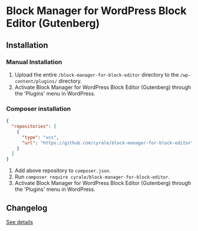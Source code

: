 # Block Manager for WordPress Block Editor (Gutenberg)

## Installation

### Manual Installation

1. Upload the entire `/block-manager-for-block-editor` directory to the `/wp-content/plugins/` directory.
2. Activate Block Manager for WordPress Block Editor (Gutenberg) through the 'Plugins' menu in WordPress.

### Composer installation

```json
{
  "repositories": [
    {
      "type": "vcs",
      "url": "https://github.com/cyrale/block-manager-for-block-editor"
    }
  ]
}
```

1. Add above repository to `composer.json`.
2. Run `composer require cyrale/block-manager-for-block-editor`.
3. Activate Block Manager for WordPress Block Editor (Gutenberg) through the 'Plugins' menu in WordPress.

## Changelog

[See details](https://github.com/cyrale/block-manager-for-block-editor/blob/master/CHANGELOG.md)
